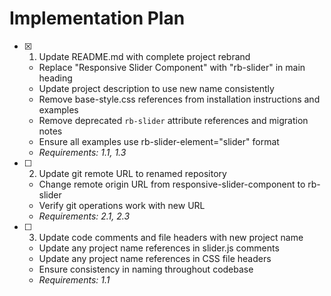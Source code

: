 # Implementation Plan

- [x] 1. Update README.md with complete project rebrand

  - Replace "Responsive Slider Component" with "rb-slider" in main heading
  - Update project description to use new name consistently
  - Remove base-style.css references from installation instructions and examples
  - Remove deprecated `rb-slider` attribute references and migration notes
  - Ensure all examples use rb-slider-element="slider" format
  - _Requirements: 1.1, 1.3_

- [ ] 2. Update git remote URL to renamed repository

  - Change remote origin URL from responsive-slider-component to rb-slider
  - Verify git operations work with new URL
  - _Requirements: 2.1, 2.3_

- [ ] 3. Update code comments and file headers with new project name
  - Update any project name references in slider.js comments
  - Update any project name references in CSS file headers
  - Ensure consistency in naming throughout codebase
  - _Requirements: 1.1_
